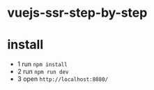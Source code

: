 # vuejs-ssr-step-by-step


# install

 - 1 run `npm install`
 - 2 run `npm run dev`
 - 3 open `http://localhost:8080/`

